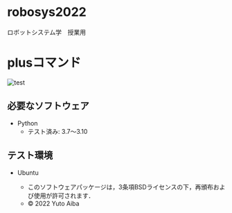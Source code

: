 # robosys2022
ロボットシステム学　授業用
# plusコマンド
![test](https://github.com/aiba0921/robosys2022/actions/workflows/test.yml/badge.svg)

## 必要なソフトウェア
* Python
  * テスト済み: 3.7～3.10

## テスト環境
* Ubuntu


  * このソフトウェアパッケージは，3条項BSDライセンスの下，再頒布および使用が許可されます．
  * © 2022 Yuto Aiba

